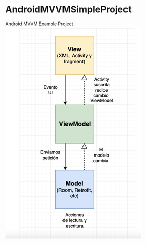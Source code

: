 # AndroidMVVMSimpleProject
Android MVVM Example Project
![Test Image 3](/readme/mvvmArquitectura.png)

